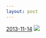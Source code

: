 ```yaml
---
layout: post
---
```


<p>
  <time><a href="/187">2013-11-14</a></time>
  <a href="/187"><img src="{{ site.assets_url }}/187-640.jpg" srcset="{{ site.assets_url }}/187-1280.jpg 1280w, {{ site.assets_url }}/187-960.jpg 960w, {{ site.assets_url }}/187-640.jpg 640w, {{ site.assets_url }}/187-320.jpg 320w" sizes="(min-width: 700px) 50vw, calc(100vw - 2rem)" /></a>
</p>
